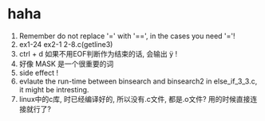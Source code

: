# haha
1. Remember do not replace '=' with '==', in the cases you need '='!  
2. ex1-24 ex2-1 2-8.c(getline3)  
3. ctrl + d 如果不用EOF判断作为结束的话, 会输出 ÿ !  
4. 好像 MASK 是一个很重要的词  
5. side effect !   
6. evlaute the run-time between binsearch and binsearch2 in else_if_3_3.c, it might be intresting.  
7. linux中的c库, 时已经编译好的, 所以没有.c文件, 都是.o文件? 用的时候直接连接就行了?

